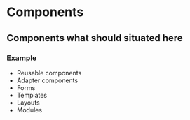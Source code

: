# Components

## Components what should situated here

### Example

- Reusable components
- Adapter components
- Forms
- Templates
- Layouts
- Modules
